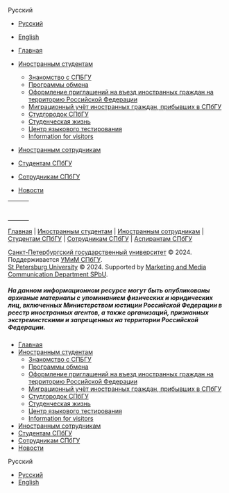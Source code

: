 [ ](<https://ifea.spbu.ru>)

[](</login>) [](<https://vk.com/spb1724>)[](<https://t.me/spbuniversity1724>)

Русский 

  * [ Русский ](<https://ifea.spbu.ru/>)
  * [ English ](</en/>)



  * [Главная](</>)
  * [Иностранным студентам](</иностранным-студентам.html>)

    * [Знакомство с СПБГУ](<http://spbu.ru/about/un-today>)
    * [Программы обмена](</иностранным-студентам/general-programm.html>)
    * [Оформление приглашений на въезд иностранных граждан на территорию Российской Федерации](</иностранным-студентам/оформление-приглашений-на-въезд-иностранных-граждан-на-территорию-российской-федерации.html>)
    * [Миграционный учёт иностранных граждан, прибывших в СПбГУ](</иностранным-студентам/миграционный-учёт-иностранных-граждан,-прибывших-в-спбгу.html>)
    * [Студгородок СПбГУ](<http://campus.spbu.ru/>)
    * [Cтуденческая жизнь](<http://www.students.spbu.ru/>)
    * [Центр языкового тестирования](</иностранным-студентам/test-center.html>)
    * [Information for visitors](</иностранным-студентам/information-for-the-visitors.html>)

  * [Иностранным сотрудникам](</иностранным-нпс.html>)
  * [Студентам СПбГУ](</студентам-спбгу.html>)
  * [Сотрудникам СПбГУ](</сотрудникам-спбгу.html>)
  * [Новости](</news.html>)



[ ](<https://ifea.spbu.ru>)  
  
<table>  
<tr>  
<td>

[](</%D1%81%D1%82%D1%83%D0%B4%D0%B5%D0%BD%D1%82%D0%B0%D0%BC-%D1%81%D0%BF%D0%B1%D0%B3%D1%83>)
</td>  
<td>

[ ](</%D1%81%D0%BE%D1%82%D1%80%D1%83%D0%B4%D0%BD%D0%B8%D0%BA%D0%B0%D0%BC-%D1%81%D0%BF%D0%B1%D0%B3%D1%83>)
</td>  
<td>

[](</%D0%B7%D0%B0%D1%80%D1%83%D0%B1%D0%B5%D0%B6%D0%BD%D1%8B%D0%B5-%D0%BF%D0%B0%D1%80%D1%82%D0%BD%D1%91%D1%80%D1%8B>)
</td> </tr>  
<tr>  
<td>

[](</%D0%B8%D0%BD%D0%BE%D1%81%D1%82%D1%80%D0%B0%D0%BD%D0%BD%D1%8B%D0%BC-%D1%81%D1%82%D1%83%D0%B4%D0%B5%D0%BD%D1%82%D0%B0%D0%BC>)
</td>  
<td>

[](</%D0%B8%D0%BD%D0%BE%D1%81%D1%82%D1%80%D0%B0%D0%BD%D0%BD%D1%8B%D0%BC-%D0%BD%D0%BF%D1%81>)
</td>  
<td>

[](</%D1%80%D0%B5%D0%B5%D1%81%D1%82%D1%80-%D0%BC%D0%B5%D0%B6%D0%B4%D1%83%D0%BD%D0%B0%D1%80%D0%BE%D0%B4%D0%BD%D1%8B%D1%85-%D1%81%D0%BE%D0%B3%D0%BB%D0%B0%D1%88%D0%B5%D0%BD%D0%B8%D0%B9.html>)
</td> </tr> </table>

[Главная](</>) \| [Иностранным студентам](</иностранным-студентам>) \| [Иностранным сотрудникам](</иностранным-нпс>) \| [Студентам СПбГУ](</студентам-спбгу>) \| [Сотрудникам СПбГУ](</сотрудникам-спбгу>) \| [Аспирантам СПбГУ](</аспиранты>)   
  
[Санкт\-Петербургский государственный университет](<http://spbu.ru/> "Санкт-Петербургский государственный университет") © 2024. Поддерживается [УМиМ СПбГУ](<https://pr.spbu.ru/> "Управление маркетинга и медиакоммуникаций СПбГУ").  
[St Petersburg University](<http://eng.spbu.ru/> "Saint Petersburg State University") © 2024. Supported by [ Marketing and Media Communication Department SPbU](<https://english.spbu.ru/about/departments-and-administrative-staff> "Public Relations Office SPSU"). 

##### На данном информационном ресурсе могут быть опубликованы архивные материалы с упоминанием физических и юридических лиц, включенных Министерством юстиции Российской Федерации в реестр иностранных агентов, а также организаций, признанных экстремистскими и запрещенных на территории Российской Федерации.

  * [Главная](</>)
  * [Иностранным студентам](</иностранным-студентам.html>)
    * [Знакомство с СПБГУ](<http://spbu.ru/about/un-today>)
    * [Программы обмена](</иностранным-студентам/general-programm.html>)
    * [Оформление приглашений на въезд иностранных граждан на территорию Российской Федерации](</иностранным-студентам/оформление-приглашений-на-въезд-иностранных-граждан-на-территорию-российской-федерации.html>)
    * [Миграционный учёт иностранных граждан, прибывших в СПбГУ](</иностранным-студентам/миграционный-учёт-иностранных-граждан,-прибывших-в-спбгу.html>)
    * [Студгородок СПбГУ](<http://campus.spbu.ru/>)
    * [Cтуденческая жизнь](<http://www.students.spbu.ru/>)
    * [Центр языкового тестирования](</иностранным-студентам/test-center.html>)
    * [Information for visitors](</иностранным-студентам/information-for-the-visitors.html>)
  * [Иностранным сотрудникам](</иностранным-нпс.html>)
  * [Студентам СПбГУ](</студентам-спбгу.html>)
  * [Сотрудникам СПбГУ](</сотрудникам-спбгу.html>)
  * [Новости](</news.html>)



Русский 

  * [ Русский ](<https://ifea.spbu.ru/>)
  * [ English ](</en/>)



